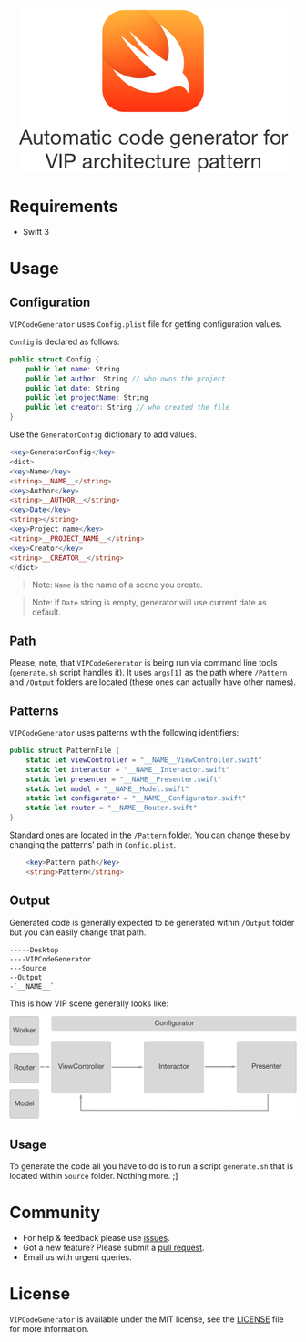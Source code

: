 <p align="center">
  <img src ="https://raw.githubusercontent.com/Athlee/VIPCodeGenerator/master/Assets/logo.png" />
</p>

# Requirements
- Swift 3 

# Usage

## Configuration

`VIPCodeGenerator` uses `Config.plist` file for getting configuration values. 

`Config` is declared as follows:

```swift
public struct Config {
    public let name: String
    public let author: String // who owns the project
    public let date: String
    public let projectName: String
    public let creator: String // who created the file
}
```

Use the `GeneratorConfig` dictionary to add values. 

```php
<key>GeneratorConfig</key>
<dict>
<key>Name</key>
<string>__NAME__</string>
<key>Author</key>
<string>__AUTHOR__</string>
<key>Date</key>
<string></string>
<key>Project name</key>
<string>__PROJECT_NAME__</string>
<key>Creator</key>
<string>__CREATOR__</string>
</dict>
```

> Note: `Name` is the name of a scene you create.

> Note: if `Date` string is empty, generator will use current date as default.

## Path

Please, note, that `VIPCodeGenerator` is being run via command line tools (`generate.sh` script handles it). It uses `args[1]` as the path where `/Pattern` and `/Output` folders are located (these ones can actually have other names). 

## Patterns

`VIPCodeGenerator` uses patterns with the following identifiers: 

```swift 
public struct PatternFile {
    static let viewController = "__NAME__ViewController.swift"
    static let interactor = "__NAME__Interactor.swift"
    static let presenter = "__NAME__Presenter.swift"
    static let model = "__NAME__Model.swift"
    static let configurator = "__NAME__Configurator.swift"
    static let router = "__NAME__Router.swift"
}
```

Standard ones are located in the `/Pattern` folder. You can change these by changing the patterns' path in `Config.plist`.

```php
	<key>Pattern path</key>
	<string>Pattern</string>
```

## Output

Generated code is generally expected to be generated within `/Output` folder but you can easily change that path.

```
-----Desktop
----VIPCodeGenerator
---Source
--Output
-`__NAME__`
```

This is how VIP scene generally looks like: 

<p align="center">
  <img src ="https://raw.githubusercontent.com/Athlee/VIPCodeGenerator/master/Assets/VIP%20Scheme%20Light.png" />
</p>


## Usage

To generate the code all you have to do is to run a script `generate.sh` that is located within `Source` folder. Nothing more. ;]

# Community
* For help & feedback please use [issues](https://github.com/Athlee/VIPCodeGenerator/issues).
* Got a new feature? Please submit a [pull request](https://github.com/Athlee/VIPCodeGenerator/pulls).
* Email us with urgent queries. 

# License
`VIPCodeGenerator` is available under the MIT license, see the [LICENSE](https://github.com/Athlee/VIPCodeGenerator/blob/master/LICENSE) file for more information.
